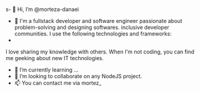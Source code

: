 s- 👋 Hi, I’m @morteza-danaei 
- 👀 I'm a fullstack developer and software engineer passionate about problem-solving and designing softwares. inclusive developer communities. I use the following technologies and frameworks:
- 

I love sharing my knowledge with others. When I'm not coding, you can find me geeking about new IT technologies.
- 🌱 I’m currently learning ...
- 💞️ I’m looking to collaborate on  any NodeJS project.
- 📫 You can contact me via mortez_

<!---
morteza-danaei/morteza-danaei is a ✨ special ✨ repository because its `README.md` (this file) appears on your GitHub profile.
You can click the Preview link to take a look at your changes.
--->
